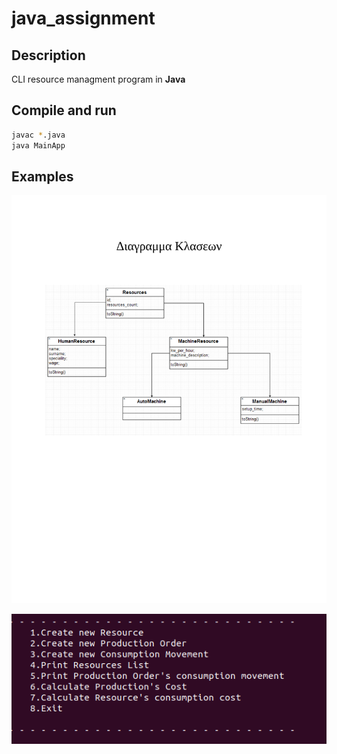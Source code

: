 # java_assignment

## Description

CLI resource managment program in **Java** 


## Compile and run

```bash
javac *.java
java MainApp
```

## Examples

![image](/classes.png) 

![image2](/example.png)
